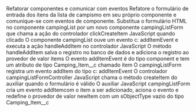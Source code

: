 Refatorar componentes e comunicar com eventos
Refatore o formulário de entrada dos itens da lista de campismo em seu próprio componente e comunique-se com eventos de componente.
Substitua o formulário HTML no componente campingList por um novo componente campingListForm que chama a ação do controlador clickCreateItem JavaScript quando clicado
O componente campingList ouve um evento c: addItemEvent e executa a ação handleAddItem no controlador JavaScript
O método handleAddItem salva o registro no banco de dados e adiciona o registro ao provedor de valor items
O evento addItemEvent é do tipo component e tem um atributo de tipo Camping_Item__c chamado item
O campingListForm registra um evento addItem do tipo c: addItemEvent
O controlador campingListFormController JavaScript chama o método createItem do auxiliar quando o formulário é válido
O auxiliar JavaScript campingListForm cria um evento addItemcom o item a ser adicionado, aciona o evento e redefine o provedor de valor newItem com um sObjectType vazio do tipo Camping_Item__c
